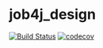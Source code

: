 # job4j_design
[![Build Status](https://travis-ci.com/NikolayPol/job4j_design.svg?branch=master)](https://travis-ci.com/NikolayPol/job4j_design)
[![codecov](https://codecov.io/gh/NikolayPol/job4j_design/branch/master/graph/badge.svg?token=RT7OBT3AF2)](https://codecov.io/gh/NikolayPol/job4j_design)